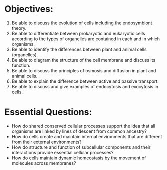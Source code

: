 # Objectives:

1.  Be able to discuss the evolution of cells including the endosymbiont theory.
2.  Be able to differentiate between prokaryotic and eukaryotic cells according to the types of organelles are contained in each and in which organisms.
3.  Be able to identify the differences between plant and animal cells (organelles).
4.  Be able to diagram the structure of the cell membrane and discuss its function.
5.  Be able to discuss the principles of osmosis and diffusion in plant and animal cells.
6.  Be able to explain the difference between active and passive transport.
7.  Be able to discuss and give examples of endocytosis and exocytosis in cells.

# Essential Questions:

- How do shared conserved cellular processes support the idea that all organisms are linked by lines of descent from common ancestry?
- How do cells create and maintain internal environments that are different from their external environments?
- How do structure and function of subcellular components and their interactions provide essential cellular processes?
- How do cells maintain dynamic homeostasis by the movement of molecules across membranes?